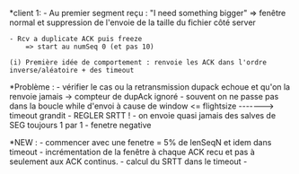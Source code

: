 *client 1:
    - Au premier segment reçu : "I need something bigger"
        => fenêtre normal et suppression de l'envoie de la taille du fichier côté server

    - Rcv a duplicate ACK puis freeze
        => start au numSeq 0 (et pas 10)

    (i) Première idée de comportement : renvoie les ACK dans l'ordre inverse/aléatoire + des timeout

*Problème :
    - vérifier le cas ou la retransmission dupack echoue et qu'on la renvoie jamais -> compteur de dupAck ignoré
    - souvent on ne passe pas dans la boucle while d'envoi à cause de window <= flightsize -------> timeout grandit
    - REGLER SRTT !
    - on envoie quasi jamais des salves de SEG toujours 1 par 1
    - fenetre negative

*NEW : 
    - commencer avec une fenetre = 5% de lenSeqN et idem dans timeout
    - incrémentation de la fenêtre à chaque ACK recu et pas à seulement aux ACK continus. 
    - calcul du SRTT dans le timeout 
    - 